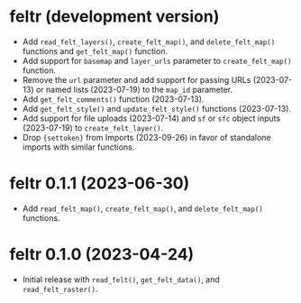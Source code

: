 # feltr (development version)

* Add `read_felt_layers()`, `create_felt_map()`, and `delete_felt_map()` functions and `get_felt_map()` function.
* Add support for `basemap` and `layer_urls` parameter to `create_felt_map()` function.
* Remove the `url` parameter and add support for passing URLs (2023-07-13) or named lists (2023-07-19) to the `map_id` parameter.
* Add `get_felt_comments()` function (2023-07-13).
* Add `get_felt_style()` and `update_felt_style()` functions (2023-07-13).
* Add support for file uploads (2023-07-14) and `sf` or `sfc` object inputs (2023-07-19) to `create_felt_layer()`.
* Drop `{settoken}` from Imports (2023-09-26) in favor of standalone imports with similar functions.

# feltr 0.1.1 (2023-06-30)

* Add `read_felt_map()`, `create_felt_map()`, and `delete_felt_map()` functions.

# feltr 0.1.0 (2023-04-24)

* Initial release with `read_felt()`, `get_felt_data()`, and `read_felt_raster()`.
